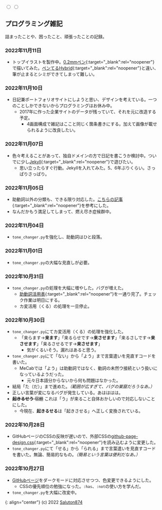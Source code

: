<link href="https://meitaso.net/assets/css/github-page-design.css" rel="stylesheet">
<div class="color-change"><label for="white"></label><label for="dark"></label></div>
<input type="radio" id="white" name="colors" value="white">
<input type="radio" id="dark" name="colors" value="dark">

## プログラミング雑記

詰まったことや、困ったこと、頑張ったことの記録。

### 2022年11月11日
- トップイラストを製作中。[0.2mmペン](https://amzn.to/3G4OfEf){:target="_blank":rel="noopener"}で描いてみた。[ペンてるHybrid](https://amzn.to/3hw4hN6){:target="_blank":rel="noopener"}と違い、筆が止まるとシミができてしまって難しい。

### 2022年11月10日
- 日記兼ポートフォリオサイトにしようと思い、デザインを考えている。一つのことしかできないからプログラミングはお休み中。
	- 2017年に作った企業サイトのデータが残っていて、それを元に改造する予定。
		- 4画面構成で雑記はここと同じく箇条書きにする。加えて画像が載せられるように改良したい。

### 2022年11月07日
- 色々考えることがあって、独自ドメインの方で日記を書こうか検討中。ついでに少し[Jekyll](http://jekyllrb-ja.github.io){:target="_blank":rel="noopener"}で遊びたい。
	- 思い立ったらすぐ行動。Jekyllを入れてみた。5、6年ぶりくらい。さっぱりさっぱり。

### 2022年11月05日
- 助動詞以外の分類も、できる限り対応した。[こちらの記事](https://qiita.com/ensan_hcl/items/885588c7d2d99de85b44){:target="_blank":rel="noopener"}を参考にした。
- なんだかもう満足してしまって、燃え尽き症候群中。

### 2022年11月04日
- `tone_changer.py`を強化し、助動詞はひと段落。

### 2022年11月01日
- `tone_changer.py`の大幅な見直しが必要。

### 2022年10月31日
- `tone_changer.py`の処理を大幅に増やした。バグが増えた。
	- [助動詞活用表](https://www.kokugobunpou.com/助動詞/助動詞活用表/#gsc.tab=0){:target="_blank":rel="noopener"}を一通り完了。チェック作業は明日にする。
	- カ変活用（くる）の処理を一旦停止。

### 2022年10月30日
- `tone_changer.py`にてカ変活用（くる）の処理を強化した。
	- 「来らます→**来ます**」「来るらせです→**来させます**」「来るさしです→**来させます**」「来るさせるです→**来させます**」
		- 気がくるいそう。漏れはあると思う。
- `tone_changer.py`にて「ない」から「よう」まで言葉遣いを見直すコードを書いた。
	- MeCabでは「よう」は助動詞ではなく、動詞の未然ウ接続という扱いになっているようだった。
		- 元々日本語分からないから何も問題はなかった。
- 結局「た（だ）」まで進めた。*（範囲が広すぎて、バグの巣窟だろうなあ。）*
- 正しい言葉が変になるバグが発生している。あはははは。
- ~~**起きるせう** 宿題~~ これは「う」が来ること自体おかしいので対応しないことにした。
	- 今現在、**起きるせる**は「起きさせる」へ正しく変換されている。

### 2022年10月28日
- GitHubページのCSSの反映が遅いので、外部CSSの[github-page-design.css](https://meitaso.net/assets/css/github-page-design.css){:target="_blank":rel="noopener"}を読み込むように変更した。
- `tone_changer.py`にて「せる」から「られる」まで言葉遣いを見直すコードを書いた。無論、簡易的なもの。*（簡易という言葉は便利だなあ。）*

### 2022年10月27日
- [GitHubページ](https://saluton874.github.io)をダークモードに対応させつつ、色変更できるようにした。
	- CSSの優先順位の勉強になった。`:has`、`:not`の使い方を学んだ。
- `tone_changer.py`を大幅に改変中。

{: align="center"}
(c) 2022 [Saluton874](https://github.com/Saluton874)